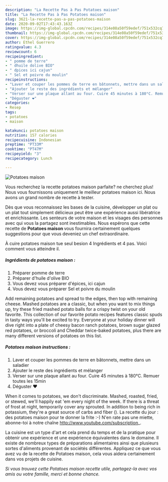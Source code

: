 ```yaml
---
description: "La Recette Pas à Pas Potatoes maison"
title: "La Recette Pas à Pas Potatoes maison"
slug: 3621-la-recette-pas-a-pas-potatoes-maison
date: 2020-09-02T17:43:43.163Z
image: https://img-global.cpcdn.com/recipes/314e08a50f59edef/751x532cq70/potatoes-maison-photo-principale-de-la-recette.jpg
thumbnail: https://img-global.cpcdn.com/recipes/314e08a50f59edef/751x532cq70/potatoes-maison-photo-principale-de-la-recette.jpg
cover: https://img-global.cpcdn.com/recipes/314e08a50f59edef/751x532cq70/potatoes-maison-photo-principale-de-la-recette.jpg
author: Ethel Guerrero
ratingvalue: 4.3
reviewcount: 6
recipeingredient:
- " pomme de terre"
- " dhuile dolive BIO"
- " dpices ici cajun"
- " Sel et poivre du moulin"
recipeinstructions:
- "Laver et couper les pommes de terre en bâtonnets, mettre dans un saladier"
- "Ajouter le reste des ingrédients et mélanger"
- "Verser sur une plaque allant au four. Cuire 45 minutes à 180°C. Remuer toutes les 15min"
- "Déguster ❤️"
categories:
- Resep
tags:
- potatoes
- maison

katakunci: potatoes maison 
nutrition: 157 calories
recipecuisine: Indonesian
preptime: "PT33M"
cooktime: "PT47M"
recipeyield: "3"
recipecategory: Lunch

---
```



![Potatoes maison](https://img-global.cpcdn.com/recipes/314e08a50f59edef/751x532cq70/potatoes-maison-photo-principale-de-la-recette.jpg)

Vous recherchez la recette potatoes maison parfaite? ne cherchez plus! Nous vous fournissons uniquement le meilleur potatoes maison ici. Nous avons un grand nombre de recette à tester.

Dès que vous reconnaissez les bases de la cuisine, développer un plat ou un plat tout simplement délicieux peut être une expérience aussi libératrice et enrichissante. Les senteurs de votre maison et les visages des personnes avec qui vous la partagez sont inestimables. Nous espérons que cette recette de <strong> Potatoes maison </strong> vous fournira certainement quelques suggestions pour que vous deveniez un chef extraordinaire.

<!--inarticleads1-->

À cuire potatoes maison tue seul besion 4 Ingrédients et 4 pas. Voici comment vous atteindre il.

##### Ingrédients de potatoes maison :

1. Préparer  pomme de terre
1. Préparer  d&#39;huile d&#39;olive BIO
1. Vous devez vous préparer  d&#39;épices, ici cajun
1. Vous devez vous préparer  Sel et poivre du moulin


Add remaining potatoes and spread to the edges, then top with remaining cheese. Mashed potatoes are a classic, but when you want to mix things up, try these fried mashed potato balls for a crispy twist on your old favorite. This collection of our favorite potato recipes features classic spuds in tasty ways you&#39;ll be excited to try. Everyone at your holiday dinner will dive right into a plate of cheesy bacon ranch potatoes, brown sugar glazed red potatoes, or broccoli and Cheddar twice-baked potatoes, plus there are many different versions of potatoes on this list. 

<!--inarticleads2-->

##### Potatoes maison instructions :

1. Laver et couper les pommes de terre en bâtonnets, mettre dans un saladier
1. Ajouter le reste des ingrédients et mélanger
1. Verser sur une plaque allant au four. Cuire 45 minutes à 180°C. Remuer toutes les 15min
1. Déguster ❤️


When it comes to potatoes, we don&#39;t discriminate. Mashed, roasted, fried, or stewed, we&#39;ll happily eat &#39;em every night of the week. If there is a threat of frost at night, temporarily cover any sprouted. In addition to being rich in potassium, they&#39;re a great source of carbs and fiber (). La recette du jour : des potatoes maison pour te donner la frite :-) N&#39;en rate pas une miette, abonne-toi à notre chaîne http://www.youtube.com/subscription_. 

<!--inarticleads1-->

<p>
La cuisine est un type d'art et cela prend du temps et de la pratique pour obtenir une expérience et une expérience équivalentes dans le domaine. Il existe de nombreux types de préparations alimentaires ainsi que plusieurs sortes d'aliments provenant de sociétés différentes. Appliquez ce que vous avez vu de la recette de Potatoes maison, cela vous aidera certainement dans vos projets de cuisine.
</p>

<p>
<i>Si vous trouvez cette Potatoes maison recette utile, partagez-la avec vos amis ou votre famille, merci et bonne chance.</i>
</p>
